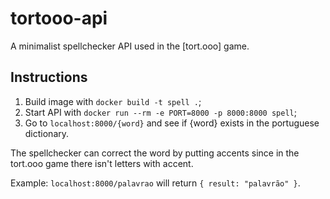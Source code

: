 # tortooo-api

A minimalist spellchecker API used in the [tort.ooo] game.

## Instructions

1. Build image with `docker build -t spell .`;
2. Start API with `docker run --rm -e PORT=8000 -p 8000:8000 spell`;
3. Go to `localhost:8000/{word}` and see if {word} exists in the portuguese dictionary.

The spellchecker can correct the word by putting accents since in the tort.ooo game there isn't letters with accent.

Example: `localhost:8000/palavrao` will return `{ result: "palavrão" }`.